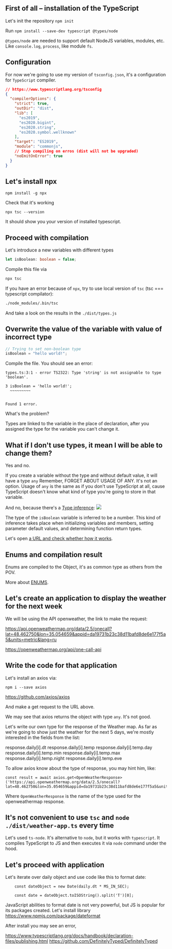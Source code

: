 ## First of all – installation of the TypeScript

Let's init the repository `npm init`

Run `npm install --save-dev typescript @types/node`

`@types/node` are needed to support default NodeJS variables, modules, etc. Like `console.log`, `process`, like module `fs`.

## Configuration

For now we're going to use my version of `tsconfig.json`, it's a configuration for `TypeScript` compiler.

```JSON
// https://www.typescriptlang.org/tsconfig
{
  "compilerOptions": {
    "strict": true,
    "outDir": "dist",
    "lib": [
      "es2019",
      "es2020.bigint",
      "es2020.string",
      "es2020.symbol.wellknown"
    ],
    "target": "ES2019",
    "module": "commonjs",
    // Stop compiling on erros (dist will not be upgraded)
    "noEmitOnError": true
  }
}
```

## Let's install npx
```
npm install -g npx
```


Check that it's working
```
npx tsc --version 
```

It should show you your version of installed typescript.

## Proceed with compilation

Let's introduce a new variables with different types

```typescript
let isBoolean: boolean = false;
```

Compile this file via


```bash
npx tsc
```
If you have an error because of `npx`, try to use local version of `tsc` (tsc === typescript compilator):
```bash
./node_modules/.bin/tsc
```
And take a look on the results in the `./dist/types.js`

## Overwrite the value of the variable with value of incorrect type

```typescript
// Trying to set non-boolean type
isBoolean = "hello world!";
```

Compile the file. You should see an error:
```
types.ts:3:1 - error TS2322: Type 'string' is not assignable to type 'boolean'.

3 isBoolean = 'hello world!';
  ~~~~~~~~~


Found 1 error.
```

What's the problem?

Types are linked to the variable in the place of declaration, after you assigned the type for the variable you can't change it.

## What if I don't use types, it mean I will be able to change them?

Yes and no. 

If you create a variable without the type and without default value, it will have a type `any`
Remember, FORGET ABOUT USAGE OF ANY. It's not an option. Usage of `any`  is the same as if you don't use TypeScript at all, cause TypeScript doesn't know what kind of type you're going to store in that variable.

And no, because there's a [Type inference](https://www.typescriptlang.org/docs/handbook/type-inference.html):
![](images/var-type-in-ide.png)

The type of the `isBoolean` variable is inferred to be a number. This kind of inference takes place when initializing variables and members, setting parameter default values, and determining function return types.


Let's open [a URL and check whether how it works](https://www.typescriptlang.org/docs/handbook/type-inference.html).

## Enums and compilation result

Enums are compiled to the Object, it's as common type as others from the POV.

More about [ENUMS](https://www.typescriptlang.org/docs/handbook/enums.html).

## Let's create an application to display the weather for the next week

We will be using the API openweather, the link to make the request:

https://api.openweathermap.org/data/2.5/onecall?lat=48.462750&lon=35.054659&appid=da19731b23c38d11bafd8de6e177f5a5&units=metric&lang=ru

https://openweathermap.org/api/one-call-api

## Write the code for that application

Let's install an axios via:
```
npm i --save axios
```

https://github.com/axios/axios

And make a get request to the URL above.

We may see that axios returns the object with type `any`. It's not good.

Let's write our own type for the response of the Weather map. As far as we're going to show just the weather for the next 5 days,
we're mostly interested in the fields from the list:

response.daily[i].dt
response.daily[i].temp
response.daily[i].temp.day
response.daily[i].temp.min
response.daily[i].temp.max
response.daily[i].temp.night
response.daily[i].temp.eve

To allow axios know about the type of response, you may hint him, like:
```
const result = await axios.get<OpenWeatherResponse>('https://api.openweathermap.org/data/2.5/onecall?lat=48.462750&lon=35.054659&appid=da19731b23c38d11bafd8de6e177f5a5&units=metric');
```
Where `OpenWeatherResponse` is the name of the type used for the openweathermap response.


## It's not convenient to use `tsc` and `node ./dist/weather-app.ts` every time

Let's used `ts-node`. It's alternative to `node`, but it works with `typescript`. It compiles TypeScript to JS and then executes it via `node` command under the hood.

## Let's proceed with application

Let's iterate over daily object and use code like this to format date:
```
    const dateObject = new Date(daily.dt * MS_IN_SEC);

    const date = dateObject.toISOString().split('T')[0];
```

JavaScript abilities to format date is not very powerful, but JS is popular for its packages created.
Let's install library https://www.npmjs.com/package/dateformat

After install you may see an error,

https://www.typescriptlang.org/docs/handbook/declaration-files/publishing.html
https://github.com/DefinitelyTyped/DefinitelyTyped  
